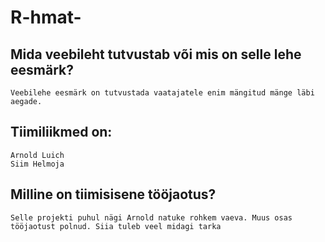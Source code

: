 # R-hmat-

## Mida veebileht tutvustab või mis on selle lehe eesmärk?
	Veebilehe eesmärk on tutvustada vaatajatele enim mängitud mänge läbi aegade.
	
## Tiimiliikmed on:
	Arnold Luich
	Siim Helmoja

## Milline on tiimisisene tööjaotus?
	Selle projekti puhul nägi Arnold natuke rohkem vaeva. Muus osas tööjaotust polnud. Siia tuleb veel midagi tarka
